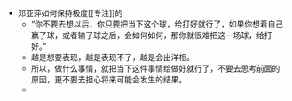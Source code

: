 - 邓亚萍如何保持极度[[专注]]的
	- “你不要去想以后，你只要把当下这个球，给打好就行了，如果你想着自己赢了球，或者输了球之后，会如何如何，那你就很难把这一场球，给打好。”
	- 越是想要表现，越是表现不了，越是会出洋相。
	- 所以，做什么事情，就把当下这件事情给做好就行了，不要去思考前面的原因，更不要去担心将来可能会发生的结果。
	-